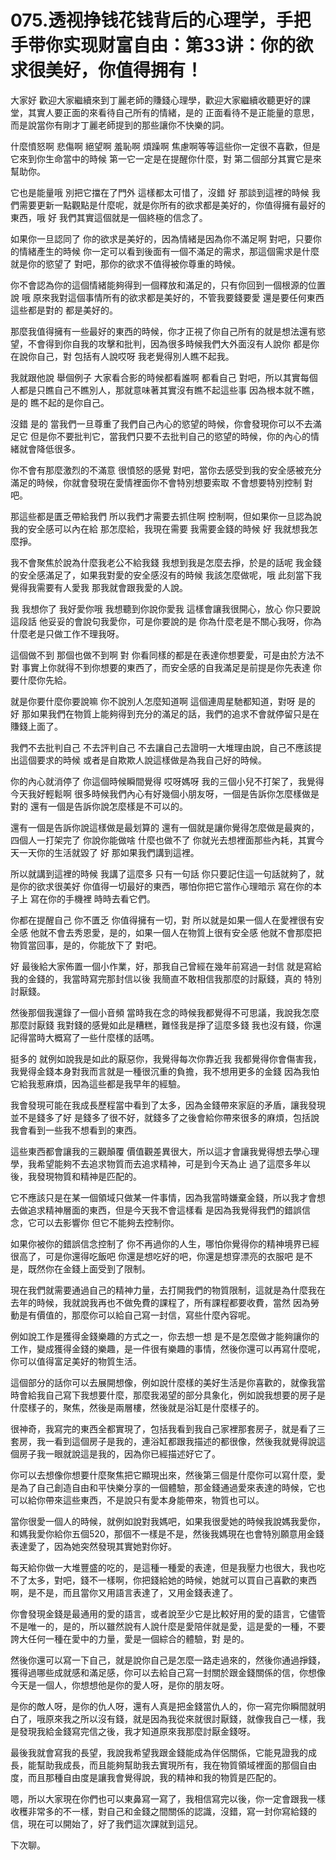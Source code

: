 # 075.透视挣钱花钱背后的心理学，手把手带你实现财富自由：第33讲：你的欲求很美好，你值得拥有！

大家好 歡迎大家繼續來到丁麗老師的賺錢心理學，歡迎大家繼續收聽更好的課堂，其實人要正面的來看待自己所有的情緒，是的 正面看待不是正能量的意思，而是說當你有剛才丁麗老師提到的那些讓你不快樂的詞。

什麼憤怒啊 悲傷啊 絕望啊 羞恥啊 煩躁啊 焦慮啊等等這些你一定很不喜歡，但是它來到你生命當中的時候 第一它一定是在提醒你什麼，對 第二個部分其實它是來幫助你。

它也是能量哦 別把它擋在了門外 這樣都太可惜了，沒錯 好 那談到這裡的時候 我們需要更新一點觀點是什麼呢，就是你所有的欲求都是美好的，你值得擁有最好的東西，哦 好 我們其實這個就是一個終極的信念了。

如果你一旦認同了 你的欲求是美好的，因為情緒是因為你不滿足啊 對吧，只要你的情緒產生的時候 你一定可以看到後面有一個不滿足的需求，那這個需求是什麼 就是你的慾望了 對吧，那你的欲求不值得被你尊重的時候。

你不會認為你的這個情緒能夠得到一個釋放和滿足的，只有你回到一個根源的位置說 哦 原來我對這個事情所有的欲求都是美好的，不管我要錢要愛 還是要任何東西 這些都是對的 都是美好的。

那麼我值得擁有一些最好的東西的時候，你才正視了你自己所有的就是想法還有慾望，不會得到你自我的攻擊和批判，因為很多時候我們大外面沒有人說你 都是你在說你自己，對 包括有人說哎呀 我老覺得別人瞧不起我。

我就跟他說 舉個例子 大家看合影的時候都看誰啊 都看自己 對吧，所以其實每個人都是只瞧自己不瞧別人，那就意味著其實沒有瞧不起這些事 因為根本就不瞧，是的 瞧不起的是你自己。

沒錯 是的 當我們一旦尊重了我們自己內心的慾望的時候，你會發現你可以不去滿足它 但是你不要批判它，當我們只要不去批判自己的慾望的時候，你的內心的情緒就會降低很多。

你不會有那麼激烈的不滿意 很憤怒的感覺 對吧，當你去感受到我的安全感被充分滿足的時候，你就會發現在愛情裡面你不會特別想要索取 不會想要特別控制 對吧。

那這些都是匱乏帶給我們 所以我們才需要去抓住啊 控制啊，但如果你一旦認為說我的安全感可以內在給 那怎麼給，我現在需要 我需要金錢的時候 好 我就想我怎麼掙。

我不會聚焦於說為什麼我老公不給我錢 我想到我是怎麼去掙，於是的話呢 我金錢的安全感滿足了，如果我對愛的安全感沒有的時候 我該怎麼做呢，哦 此刻當下我覺得我需要有人愛我 那我就會跟我愛的人說。

我 我想你了 我好愛你哦 我想聽到你說你愛我 這樣會讓我很開心，放心 你只要說這段話 他妥妥的會說句我愛你，可是你要說的是 你為什麼老是不關心我呀，你為什麼老是只做工作不理我呀。

這個做不到 那個也做不到啊 對 你看同樣的都是在表達你想要愛，可是由於方法不對 事實上你就得不到你想要的東西了，而安全感的自我滿足是前提是你先表達 你要什麼你先給。

就是你要什麼你要說嘛 你不說別人怎麼知道啊 這個連周星馳都知道，對呀 是的 好 那如果我們在物質上能夠得到充分的滿足的話，我們的追求不會就停留只是在賺錢上面了。

我們不去批判自己 不去評判自己 不去讓自己去證明一大堆理由說，自己不應該提出這個要求的時候 或者是自欺欺人說這樣做是為我自己好的時候。

你的內心就消停了 你這個時候瞬間覺得 哎呀媽呀 我的三個小兒不打架了，我覺得今天我好輕鬆啊 很多時候我們內心有好幾個小朋友呀，一個是告訴你怎麼樣做是對的 還有一個是告訴你說怎麼樣是不可以的。

還有一個是告訴你說這樣做是最划算的 還有一個就是讓你覺得怎麼做是最爽的，四個人一打架完了 你說你能做啥 什麼也做不了 你就光去想裡面那些內耗，其實今天一天你的生活就毀了 好 那如果我們講到這裡。

所以就講到這裡的時候 我講了這麼多 只有一句話 你只要記住這一句話就夠了，就是你的欲求很美好 你值得一切最好的東西，哪怕你把它當作心理暗示 寫在你的本子上 寫在你的手機裡 時時去看它們。

你都在提醒自己 你不匱乏 你值得擁有一切，對 所以就是如果一個人在愛裡很有安全感 他就不會去秀恩愛，是的，如果一個人在物質上很有安全感 他就不會那麼把物質當回事，是的，你能放下了 對吧。

好 最後給大家佈置一個小作業，好，那我自己曾經在幾年前寫過一封信 就是寫給我的金錢的，我當時寫完那封信以後 我簡直不敢相信我那麼的討厭錢，真的 特別討厭錢。

然後那個我還錄了一個小音頻 當時我在念的時候我都覺得不可思議，我說我怎麼那麼討厭錢 我對錢的感覺如此是糟糕，難怪我是掙了這麼多錢 我也沒有錢，你還記得當時大概寫了一些什麼樣的話嗎。

挺多的 就例如說我是如此的厭惡你，我覺得每次你靠近我 我都覺得你會傷害我，我覺得金錢本身對我而言就是一種很沉重的負擔，我不想用更多的金錢 因為我怕它給我惹麻煩，因為這些都是我早年的經驗。

我會發現可能在我成長歷程當中看到了太多，因為金錢帶來家庭的矛盾，讓我發現並不是錢多了好 是錢多了很不好，就錢多了之後會給你帶來很多的麻煩，包括說我會看到一些我不想看到的東西。

這些東西都會讓我的三觀顛覆 價值觀差異很大，所以這才會讓我覺得想去學心理學，我希望能夠不去追求物質而去追求精神，可是到今天為止 過了這麼多年以後，我發現物質和精神是匹配的。

它不應該只是在某一個領域只做某一件事情，因為我當時嫌棄金錢，所以我才會想去做追求精神層面的東西，但是今天我不會這樣看 是因為我覺得我們的錯誤信念，它可以去影響你 但它不能夠去控制你。

如果你被你的錯誤信念控制了 你不再過你的人生，哪怕你覺得你的精神境界已經很高了，可是你還得吃飯吧 你還是想吃好的吧，你還是想穿漂亮的衣服吧 是不是，既然你在金錢上面受到了限制。

現在我們就需要通過自己的精神力量，去打開我們的物質限制，這就是為什麼我在去年的時候，我就說我再也不做免費的課程了，所有課程都要收費，當然 因為勞動是有價值的，那麼你可以給自己寫一封信，寫些什麼內容呢。

例如說工作是獲得金錢樂趣的方式之一，你去想一想 是不是怎麼做才能夠讓你的工作，變成獲得金錢的樂趣，是一件很有樂趣的事情，然後你還可以再寫什麼呢，你可以值得富足美好的物質生活。

這個部分的話你可以去展開想像，例如說什麼樣的美好生活是你喜歡的，就像我當時會給我自己寫下我想要什麼，那麼我渴望的部分具象化，例如說我想要的房子是什麼樣子的，聚焦，然後是兩層樓，然後就是浴缸是什麼樣子的。

很神奇，我寫完的東西全都實現了，包括我看到我自己家裡那套房子，就是看了三套房，我一看到這個房子是我的，連浴缸都跟我描述的都很像，然後我就覺得說這個房子我一眼就說這是我的，因為你已經描述好它了。

你可以去想像你想要什麼聚焦把它顯現出來，然後第三個是什麼你可以寫什麼，愛是為了自己創造自由和平快樂分享的一個體驗，那金錢通過愛來表達的時候，它也可以給你帶來這些東西，不是說只有愛本身能帶來，物質也可以。

當你很愛一個人的時候，就例如說對我媽吧，如果我很愛她的時候我說媽我愛你，和媽我愛你給你五個520，那個不一樣是不是，然後我媽現在也會特別願意用金錢表達愛了，因為她突然發現其實她對你好。

每天給你做一大堆豐盛的吃的，是這種一種愛的表達，但是我壓力也很大，我也吃不了太多，對吧，錢不一樣啊，你把錢給她的時候，她就可以買自己喜歡的東西啊，是不是，而且當你又用語言表達了，又用金錢表達了。

你會發現金錢是最通用的愛的語言，或者說至少它是比較好用的愛的語言，它儘管不是唯一的，是的，所以雖然說有人說什麼是愛陪伴就是愛，這是愛的一種，不要誇大任何一種在愛中的力量，愛是一個綜合的體驗，對 是的。

然後你還可以寫一下自己，就是說你自己是怎麼一路走過來的，然後你通過掙錢，獲得過哪些成就感和滿足感，你可以去給自己寫一封關於跟金錢關係的信，你想像今天是一個人，你想想他是你的愛人呀，是你的朋友呀。

是你的敵人呀，是你的仇人呀，還有人真是把金錢當仇人的，你一寫完你瞬間就明白了，哦原來我之所以沒有錢，就是因為我從來就很討厭錢，就像我自己一樣，我是發現我給金錢寫完信之後，我才知道原來我那麼討厭金錢呀。

最後我就會寫我的長望，我說我希望我跟金錢能成為伴侶關係，它能見證我的成長，能幫助我成長，而且能夠幫助我去實現所有，我在物質領域裡面的那個自由度，而且那種自由度是讓我會覺得說，我的精神和我的物質是匹配的。

嗯，所以大家現在你們也可以東鼻寫一寫了，我相信寫完以後，你一定會跟我一樣收穫非常多的不一樣，對自己和金錢之間關係的認識，沒錯，寫一封你寫給錢的信，現在可以開始了，好了我們這次課就到這兒。

下次聊。
